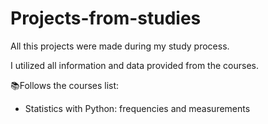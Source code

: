 # Projects-from-studies
All this projects were made during my study process. 

I utilized all information and data provided from the courses.

📚Follows the courses list:

* Statistics with Python: frequencies and measurements

